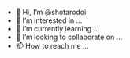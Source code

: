 - 👋 Hi, I’m @shotarodoi
- 👀 I’m interested in ...
- 🌱 I’m currently learning ...
- 💞️ I’m looking to collaborate on ...
- 📫 How to reach me ...

<!---
shotarodoi/shotarodoi is a ✨ special ✨ repository because its `README.md` (this file) appears on your GitHub profile.
You can click the Preview link to take a look at your changes.
--->

